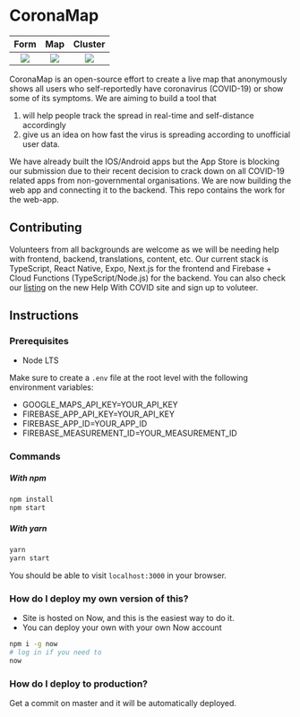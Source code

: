 # CoronaMap

 |                 Form                 |                 Map                  |               Cluster                |
 | :----------------------------------: | :----------------------------------: | :----------------------------------: |
 | ![](https://i.imgur.com/ToSa9q8.png) | ![](https://i.imgur.com/ADvAbav.png) | ![](https://i.imgur.com/PpXVGYx.png) |

CoronaMap is an open-source effort to create a live map that anonymously shows all users who self-reportedly have coronavirus (COVID-19) or show some of its symptoms. We are aiming to build a tool that
1. will help people track the spread in real-time and self-distance accordingly
2. give us an idea on how fast the virus is spreading according to unofficial user data.

We have already built the IOS/Android apps but the App Store is blocking our submission due to their recent decision to crack down on all COVID-19 related apps from non-governmental organisations. We are now building the web app and connecting it to the backend. This repo contains the work for the web-app.

## Contributing
Volunteers from all backgrounds are welcome as we will be needing help with frontend, backend, translations, content, etc. Our current stack is TypeScript, React Native, Expo, Next.js for the frontend and Firebase + Cloud Functions (TypeScript/Node.js) for the backend. You can also check our [listing](https://helpwithcovid.com/projects/81) on the new Help With COVID site and sign up to voluteer.

## Instructions

### Prerequisites

- Node LTS

Make sure to create a `.env` file at the root level with the following environment variables:
- GOOGLE_MAPS_API_KEY=YOUR_API_KEY
- FIREBASE_APP_API_KEY=YOUR_API_KEY
- FIREBASE_APP_ID=YOUR_APP_ID
- FIREBASE_MEASUREMENT_ID=YOUR_MEASUREMENT_ID

### Commands

##### With npm

```sh
npm install
npm start
```

##### With yarn

```sh
yarn
yarn start
```

You should be able to visit `localhost:3000` in your browser.

### How do I deploy my own version of this?

- Site is hosted on Now, and this is the easiest way to do it.
- You can deploy your own with your own Now account

```sh
npm i -g now
# log in if you need to
now
```

### How do I deploy to production?

Get a commit on master and it will be automatically deployed.
